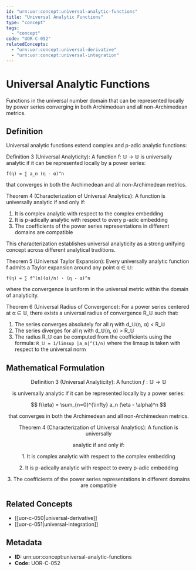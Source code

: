 ```yaml
---
id: "urn:uor:concept:universal-analytic-functions"
title: "Universal Analytic Functions"
type: "concept"
tags:
  - "concept"
code: "UOR-C-052"
relatedConcepts:
  - "urn:uor:concept:universal-derivative"
  - "urn:uor:concept:universal-integration"
---
```


# Universal Analytic Functions

Functions in the universal number domain that can be represented locally by power series converging in both Archimedean and all non-Archimedean metrics.

## Definition

Universal analytic functions extend complex and p-adic analytic functions:

Definition 3 (Universal Analyticity): A function f: 𝕌 → 𝕌 is universally analytic if it can be represented locally by a power series:

`f(η) = ∑ a_n (η - α)^n`

that converges in both the Archimedean and all non-Archimedean metrics.

Theorem 4 (Characterization of Universal Analytics): A function is universally analytic if and only if:

1. It is complex analytic with respect to the complex embedding
2. It is p-adically analytic with respect to every p-adic embedding
3. The coefficients of the power series representations in different domains are compatible

This characterization establishes universal analyticity as a strong unifying concept across different analytical traditions.

Theorem 5 (Universal Taylor Expansion): Every universally analytic function f admits a Taylor expansion around any point α ∈ 𝕌:

`f(η) = ∑ f^(n)(α)/n! · (η - α)^n`

where the convergence is uniform in the universal metric within the domain of analyticity.

Theorem 6 (Universal Radius of Convergence): For a power series centered at α ∈ 𝕌, there exists a universal radius of convergence R_𝕌 such that:

1. The series converges absolutely for all η with d_𝕌(η, α) < R_𝕌
2. The series diverges for all η with d_𝕌(η, α) > R_𝕌
3. The radius R_𝕌 can be computed from the coefficients using the formula:
   `R_𝕌 = 1/limsup |a_n|^(1/n)`
   where the limsup is taken with respect to the universal norm

## Mathematical Formulation

$$
\text{Definition 3 (Universal Analyticity): A function } f: \mathbb{U} \to \mathbb{U}
$$

$$
\text{is universally analytic if it can be represented locally by a power series:}
$$

$$
f(\eta) = \sum_{n=0}^{\infty} a_n (\eta - \alpha)^n
$$

$$
\text{that converges in both the Archimedean and all non-Archimedean metrics.}
$$

$$
\text{Theorem 4 (Characterization of Universal Analytics): A function is universally}
$$

$$
\text{analytic if and only if:}
$$

$$
\text{1. It is complex analytic with respect to the complex embedding}
$$

$$
\text{2. It is p-adically analytic with respect to every p-adic embedding}
$$

$$
\text{3. The coefficients of the power series representations in different domains are compatible}
$$

## Related Concepts

- [[uor-c-050|universal-derivative]]
- [[uor-c-051|universal-integration]]

## Metadata

- **ID:** urn:uor:concept:universal-analytic-functions
- **Code:** UOR-C-052
